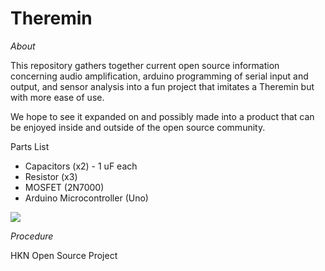# Theremin
*About*

This repository gathers together current open source information concerning audio amplification, arduino programming of serial input and output, and sensor analysis into a fun project that imitates a Theremin but with more ease of use.

We hope to see it expanded on and possibly made into a product that can be enjoyed inside and outside of the open source community.

Parts List
* Capacitors (x2) - 1 uF each
* Resistor (x3)
* MOSFET (2N7000)
* Arduino Microcontroller (Uno)

![](http://i.cmpnet.com/audiodesignline/2010/discrete_audio_amplifier_basics_fig9.13.jpg)

*Procedure*

HKN Open Source Project
